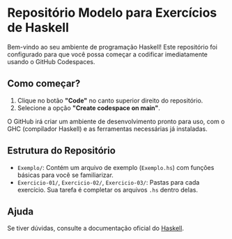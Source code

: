# Repositório Modelo para Exercícios de Haskell

Bem-vindo ao seu ambiente de programação Haskell! Este repositório foi configurado para que você possa começar a codificar imediatamente usando o GitHub Codespaces.

## Como começar?

1.  Clique no botão **"Code"** no canto superior direito do repositório.
2.  Selecione a opção **"Create codespace on main"**.

O GitHub irá criar um ambiente de desenvolvimento pronto para uso, com o GHC (compilador Haskell) e as ferramentas necessárias já instaladas.

## Estrutura do Repositório

* `Exemplo/`: Contém um arquivo de exemplo (`Exemplo.hs`) com funções básicas para você se familiarizar.
* `Exercicio-01/`, `Exercicio-02/`, `Exercicio-03/`: Pastas para cada exercício. Sua tarefa é completar os arquivos `.hs` dentro delas.

## Ajuda

Se tiver dúvidas, consulte a documentação oficial do [Haskell](https://www.haskell.org/documentation/).
